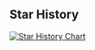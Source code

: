 ## Star History

[![Star History Chart](https://api.star-history.com/svg?repos=UzNLP-Hackathon-ChatGPT-TelegramBot/UzNLP-Hackathon-ChatGPT-TelegramBot,abdibrokhim/UzNLP-Hackathon-ChatGPT-TelegramBot&type=Date)](https://star-history.com/#UzNLP-Hackathon-ChatGPT-TelegramBot/UzNLP-Hackathon-ChatGPT-TelegramBot&abdibrokhim/UzNLP-Hackathon-ChatGPT-TelegramBot&Date)
